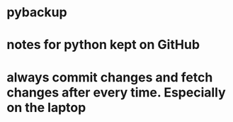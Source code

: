 # pybackup
# notes for python kept on GitHub
# always commit changes and fetch changes after every time. Especially on the laptop
